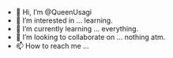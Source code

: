 - 👋 Hi, I’m @QueenUsagi
- 👀 I’m interested in ... learning.
- 🌱 I’m currently learning ... everything.
- 💞️ I’m looking to collaborate on ... nothing atm.
- 📫 How to reach me ...

<!---
QueenUsagi/QueenUsagi is a ✨ special ✨ repository because its `README.md` (this file) appears on your GitHub profile.
You can click the Preview link to take a look at your changes.
--->
